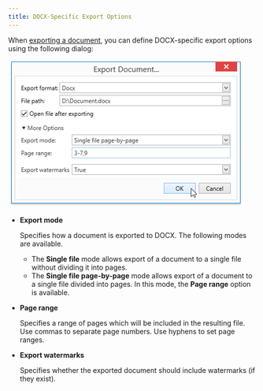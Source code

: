 ```yaml
---
title: DOCX-Specific Export Options
---
```

When [exporting a document](../../../../../interface-elements-for-desktop/articles/print-preview/print-preview-for-wpf/exporting/exporting.md), you can define DOCX-specific export options using the following dialog:

![wpf-docx-export-options-dialog](../../../../images/Img129099.png)
* **Export mode**
	
	Specifies how a document is exported to DOCX. The following modes are available.
	* The **Single file** mode allows export of a document to a single file without dividing it into pages.
	* The **Single file page-by-page** mode allows export of a document to a single file divided into pages. In this mode, the **Page range** option is available.
* **Page range**
	
	Specifies a range of pages which will be included in the resulting file. Use commas to separate page numbers. Use hyphens to set page ranges.
* **Export watermarks**
	
	Specifies whether the exported document should include watermarks (if they exist).